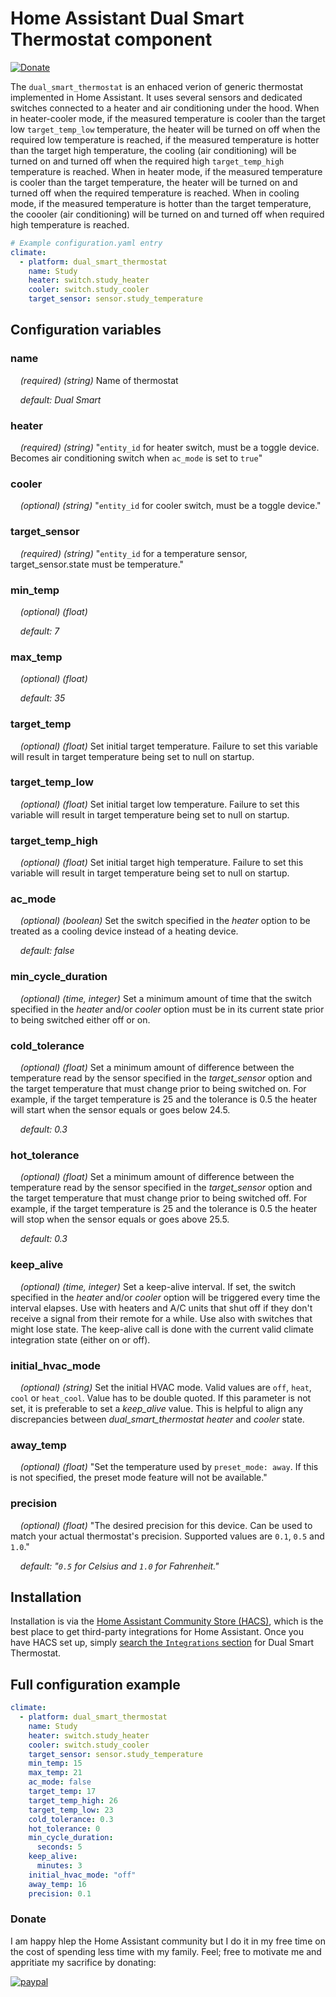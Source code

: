 # Home Assistant Dual Smart Thermostat component

[![Donate](https://img.shields.io/badge/Donate-PayPal-green.svg)](https://www.paypal.com/cgi-bin/webscr?cmd=_s-xclick&hosted_button_id=S6NC9BYVDDJMA&source=url)

The `dual_smart_thermostat` is an enhaced verion of generic thermostat implemented in Home Assistant. It uses several sensors and dedicated switches connected to a heater and air conditioning under the hood. When in heater-cooler mode, if the measured temperature is cooler than the target low `target_temp_low` temperature, the heater will be turned on off when the required low temperature is reached, if the measured temperature is hotter than the target high temperature, the cooling (air conditioning) will be turned on and turned off when the required high `target_temp_high` temperature is reached. When in heater mode, if the measured temperature is cooler than the target temperature, the heater will be turned on and turned off when the required temperature is reached. When in cooling mode, if the measured temperature is hotter than the target temperature, the coooler (air conditioning) will be turned on and turned off when required high temperature is reached.

```yaml
# Example configuration.yaml entry
climate:
  - platform: dual_smart_thermostat
    name: Study
    heater: switch.study_heater
    cooler: switch.study_cooler
    target_sensor: sensor.study_temperature
```

## Configuration variables

### name

&nbsp;&nbsp;&nbsp;&nbsp;_(required) (string)_ Name of thermostat

&nbsp;&nbsp;&nbsp;&nbsp;_default: Dual Smart_

### heater

  &nbsp;&nbsp;&nbsp;&nbsp;_(required) (string)_ "`entity_id` for heater switch, must be a toggle device. Becomes air conditioning switch when `ac_mode` is set to `true`"

### cooler

  &nbsp;&nbsp;&nbsp;&nbsp;_(optional) (string)_ "`entity_id` for cooler switch, must be a toggle device."

### target_sensor

  &nbsp;&nbsp;&nbsp;&nbsp;_(required) (string)_  "`entity_id` for a temperature sensor, target_sensor.state must be temperature."

### min_temp

  &nbsp;&nbsp;&nbsp;&nbsp;_(optional) (float)_

  &nbsp;&nbsp;&nbsp;&nbsp;_default: 7_

### max_temp

  &nbsp;&nbsp;&nbsp;&nbsp;_(optional) (float)_

  &nbsp;&nbsp;&nbsp;&nbsp;_default: 35_

### target_temp

  &nbsp;&nbsp;&nbsp;&nbsp;_(optional) (float)_ Set initial target temperature. Failure to set this variable will result in target temperature being set to null on startup.

### target_temp_low

  &nbsp;&nbsp;&nbsp;&nbsp;_(optional) (float)_ Set initial target low temperature. Failure to set this variable will result in target temperature being set to null on startup.

### target_temp_high

  &nbsp;&nbsp;&nbsp;&nbsp;_(optional) (float)_ Set initial target high temperature. Failure to set this variable will result in target temperature being set to null on startup.

### ac_mode

  &nbsp;&nbsp;&nbsp;&nbsp;_(optional) (boolean)_ Set the switch specified in the *heater* option to be treated as a cooling device instead of a heating device.

  &nbsp;&nbsp;&nbsp;&nbsp;_default: false_

### min_cycle_duration

  &nbsp;&nbsp;&nbsp;&nbsp;_(optional) (time, integer)_  Set a minimum amount of time that the switch specified in the *heater*  and/or *cooler* option must be in its current state prior to being switched either off or on.

### cold_tolerance

  &nbsp;&nbsp;&nbsp;&nbsp;_(optional) (float)_ Set a minimum amount of difference between the temperature read by the sensor specified in the *target_sensor* option and the target temperature that must change prior to being switched on. For example, if the target temperature is 25 and the tolerance is 0.5 the heater will start when the sensor equals or goes below 24.5.

  &nbsp;&nbsp;&nbsp;&nbsp;_default: 0.3_

### hot_tolerance

  &nbsp;&nbsp;&nbsp;&nbsp;_(optional) (float)_ Set a minimum amount of difference between the temperature read by the sensor specified in the *target_sensor* option and the target temperature that must change prior to being switched off. For example, if the target temperature is 25 and the tolerance is 0.5 the heater will stop when the sensor equals or goes above 25.5.

  &nbsp;&nbsp;&nbsp;&nbsp;_default: 0.3_

### keep_alive

  &nbsp;&nbsp;&nbsp;&nbsp;_(optional) (time, integer)_ Set a keep-alive interval. If set, the switch specified in the *heater* and/or *cooler* option will be triggered every time the interval elapses. Use with heaters and A/C units that shut off if they don't receive a signal from their remote for a while. Use also with switches that might lose state. The keep-alive call is done with the current valid climate integration state (either on or off).

### initial_hvac_mode

  &nbsp;&nbsp;&nbsp;&nbsp;_(optional) (string)_ Set the initial HVAC mode. Valid values are `off`, `heat`, `cool` or `heat_cool`. Value has to be double quoted. If this parameter is not set, it is preferable to set a *keep_alive* value. This is helpful to align any discrepancies between *dual_smart_thermostat* *heater* and *cooler* state.

### away_temp

  &nbsp;&nbsp;&nbsp;&nbsp;_(optional) (float)_ "Set the temperature used by `preset_mode: away`. If this is not specified, the preset mode feature will not be available."

### precision

  &nbsp;&nbsp;&nbsp;&nbsp;_(optional) (float)_ "The desired precision for this device. Can be used to match your actual thermostat's precision. Supported values are `0.1`, `0.5` and `1.0`."

  &nbsp;&nbsp;&nbsp;&nbsp;_default: "`0.5` for Celsius and `1.0` for Fahrenheit."_

## Installation

Installation is via the [Home Assistant Community Store (HACS)](https://hacs.xyz/), which is the best place to get third-party integrations for Home Assistant. Once you have HACS set up, simply [search the `Integrations` section](https://hacs.xyz/docs/basic/getting_started) for Dual Smart Thermostat.

## Full configuration example

```yaml
climate:
  - platform: dual_smart_thermostat
    name: Study
    heater: switch.study_heater
    cooler: switch.study_cooler
    target_sensor: sensor.study_temperature
    min_temp: 15
    max_temp: 21
    ac_mode: false
    target_temp: 17
    target_temp_high: 26
    target_temp_low: 23
    cold_tolerance: 0.3
    hot_tolerance: 0
    min_cycle_duration:
      seconds: 5
    keep_alive:
      minutes: 3
    initial_hvac_mode: "off"
    away_temp: 16
    precision: 0.1
```

### Donate

I am happy hlep the Home Assistant community but I do it in my free time on the cost of spending less time with my family. Feel; free to motivate me and appritiate my sacrifice by donating:


[![paypal](https://www.paypalobjects.com/en_US/i/btn/btn_donateCC_LG.gif)](https://www.paypal.com/cgi-bin/webscr?cmd=_s-xclick&hosted_button_id=S6NC9BYVDDJMA&source=url)